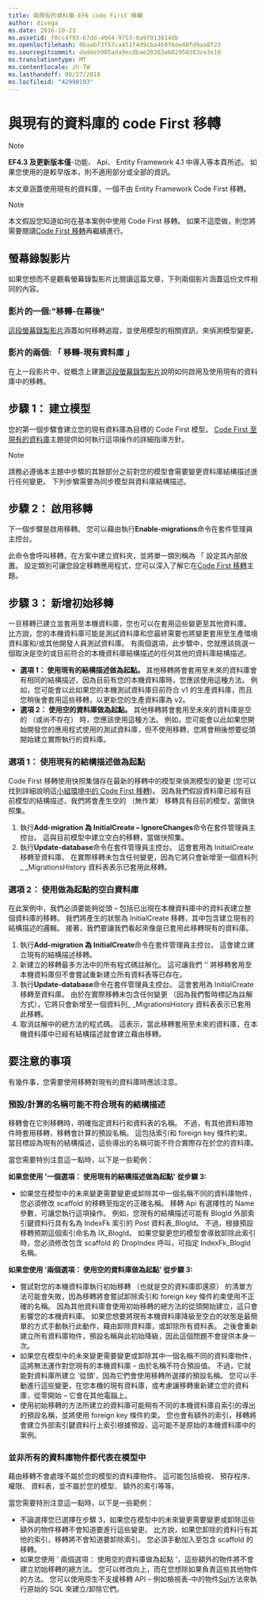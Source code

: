 ```yaml
---
title: 與現有的資料庫-EF6 code First 移轉
author: divega
ms.date: 2016-10-23
ms.assetid: f0cc4f93-67dd-4664-9753-0a9f913814db
ms.openlocfilehash: 06aabf3f57ca451f4d9cba469f6de40fd9aa8f23
ms.sourcegitcommit: dadee5905ada9ecdbae28363a682950383ce3e10
ms.translationtype: MT
ms.contentlocale: zh-TW
ms.lasthandoff: 08/27/2018
ms.locfileid: "42998193"
---
```

# <a name="code-first-migrations-with-an-existing-database"></a>與現有的資料庫的 code First 移轉
> [!NOTE]
> **EF4.3 及更新版本僅**-功能、 Api、 Entity Framework 4.1 中導入等本頁所述。 如果您使用的是較早版本，則不適用部分或全部的資訊。

本文章涵蓋使用現有的資料庫，一個不由 Entity Framework Code First 移轉。

> [!NOTE]
> 本文假設您知道如何在基本案例中使用 Code First 移轉。 如果不這麼做，則您將需要閱讀[Code First 移轉](~/ef6/modeling/code-first/migrations/index.md)再繼續進行。

## <a name="screencasts"></a>螢幕錄製影片

如果您想而不是觀看螢幕錄製影片比閱讀這篇文章，下列兩個影片涵蓋這份文件相同的內容。

### <a name="video-one-migrations---under-the-hood"></a>影片的一個:"移轉-在幕後"

[這段螢幕錄製影片](http://channel9.msdn.com/blogs/ef/migrations-under-the-hood)涵蓋如何移轉追蹤，並使用模型的相關資訊，來偵測模型變更。

### <a name="video-two-migrations---existing-databases"></a>影片的兩個: 「 移轉-現有資料庫 」

在上一段影片中，從概念上建置[這段螢幕錄製影片](http://channel9.msdn.com/blogs/ef/migrations-existing-databases)說明如何啟用及使用現有的資料庫中的移轉。

## <a name="step-1-create-a-model"></a>步驟 1： 建立模型

您的第一個步驟會建立您的現有資料庫為目標的 Code First 模型。 [Code First 至現有的資料庫](~/ef6/modeling/code-first/workflows/existing-database.md)主題提供如何執行這項操作的詳細指導方針。

>[!NOTE]
> 請務必遵循本主題中步驟的其餘部分之前對您的模型會需要變更資料庫結構描述進行任何變更。 下列步驟需要為同步模型與資料庫結構描述。

## <a name="step-2-enable-migrations"></a>步驟 2： 啟用移轉

下一個步驟是啟用移轉。 您可以藉由執行**Enable-migrations**命令在套件管理員主控台。

此命令會呼叫移轉，在方案中建立資料夾，並將單一類別稱為 「 設定其內部放置。 設定類別可讓您設定移轉應用程式，您可以深入了解它在[Code First 移轉](~/ef6/modeling/code-first/migrations/index.md)主題。

## <a name="step-3-add-an-initial-migration"></a>步驟 3： 新增初始移轉

一旦移轉已建立並套用至本機資料庫，您也可以在套用這些變更至其他資料庫。 比方說，您的本機資料庫可能是測試資料庫和您最終需要也將變更套用至生產環境資料庫和/或其他開發人員測試資料庫。 有兩個選項，此步驟中，您就應該挑選一個取決是空的或目前符合的本機資料庫結構描述的任何其他的資料庫結構描述。

-   **選項 1： 使用現有的結構描述做為起點。** 其他移轉將會套用至未來的資料庫會有相同的結構描述，因為目前有您的本機資料庫時，您應該使用這種方法。 例如，您可能會以此如果您的本機測試資料庫目前符合 v1 的生產資料庫，而且您稍後會套用這些移轉，以更新您的生產資料庫為 v2。
-   **選項 2： 使用空的資料庫做為起點。** 其他移轉將會套用至未來的資料庫是空的 （或尚不存在） 時，您應該使用這種方法。 例如，您可能會以此如果您開始開發您的應用程式使用的測試資料庫，但不使用移轉，您將會稍後想要從頭開始建立實際執行的資料庫。

### <a name="option-one-use-existing-schema-as-a-starting-point"></a>選項 1： 使用現有的結構描述做為起點

Code First 移轉使用快照集儲存在最新的移轉中的模型來偵測模型的變更 (您可以找到詳細說明這[小組環境中的 Code First 移轉](~/ef6/modeling/code-first/migrations/teams.md))。 因為我們假設資料庫已經有目前模型的結構描述，我們將會產生空的 （無作業） 移轉具有目前的模型，當做快照集。

1.  執行**Add-migration 為 InitialCreate – IgnoreChanges**命令在套件管理員主控台。 這與目前模型中建立空白的移轉，當做快照集。
2.  執行**Update-database**命令在套件管理員主控台。 這會套用為 InitialCreate 移轉至資料庫。 在實際移轉未包含任何變更，因為它將只會新增至一個資料列\_ \_MigrationsHistory 資料表表示已套用此移轉。

### <a name="option-two-use-empty-database-as-a-starting-point"></a>選項 2： 使用做為起點的空白資料庫

在此案例中，我們必須要能夠從頭 – 包括已出現在本機資料庫中的資料表建立整個資料庫的移轉。 我們將產生的狀態為 InitialCreate 移轉，其中包含建立現有的結構描述的邏輯。 接著，我們要讓我們看起來像是已套用此移轉現有的資料庫。

1.  執行**Add-migration 為 InitialCreate**命令在套件管理員主控台。 這會建立建立現有的結構描述移轉。
2.  新建立的移轉最多方法中的所有程式碼註解化。 這可讓我們 '' 將移轉套用至本機資料庫但不會嘗試重新建立所有資料表等已存在。
3.  執行**Update-database**命令在套件管理員主控台。 這會套用為 InitialCreate 移轉至資料庫。 由於在實際移轉未包含任何變更 （因為我們暫時標記為註解方式），它將只會新增至一個資料列\_ \_MigrationsHistory 資料表表示已套用此移轉。
4.  取消註解中的總方法的程式碼。 這表示，當此移轉套用至未來的資料庫，在本機資料庫中已經有結構描述就會建立藉由移轉。

## <a name="things-to-be-aware-of"></a>要注意的事項

有幾件事，您需要使用移轉對現有的資料庫時應該注意。

### <a name="defaultcalculated-names-may-not-match-existing-schema"></a>預設/計算的名稱可能不符合現有的結構描述

移轉會在它則移轉時，明確指定資料行和資料表的名稱。 不過，有其他資料庫物件時套用移轉，移轉會計算的預設名稱。 這包括索引和 foreign key 條件約束。 當目標設為現有的結構描述，這些導出的名稱可能不符合實際存在於您的資料庫。

當您需要特別注意這一點時，以下是一些範例：

**如果您使用 '一個選項： 使用現有的結構描述做為起點' 從步驟 3:**

-   如果您在模型中的未來變更需要變更或卸除其中一個名稱不同的資料庫物件，您必須修改 scaffold 的移轉至指定的正確名稱。 移轉 Api 有選擇性的 Name 參數，可讓您執行這項操作。
    例如，您現有的結構描述可能有 BlogId 外部索引鍵資料行具有名為 IndexFk 索引的 Post 資料表\_BlogId。 不過，根據預設移轉預期這個索引命名為 IX\_BlogId。 如果您變更您的模型會導致卸除此索引時，您必須修改包含 scaffold 的 DropIndex 呼叫，可指定 IndexFk\_BlogId 名稱。

**如果您使用 '兩個選項： 使用空的資料庫做為起點' 從步驟 3:**

-   嘗試對您的本機資料庫執行初始移轉 （也就是空的資料庫即還原） 的清單方法可能會失敗，因為移轉將會嘗試卸除索引和 foreign key 條件約束使用不正確的名稱。 因為其他資料庫會使用初始移轉的總方法的從頭開始建立，這只會影響您的本機資料庫。
    如果您想要將現有本機資料庫降級至空白的狀態是最簡單的方式手動執行此動作，藉由卸除資料庫，或卸除所有資料表。 之後會重新建立所有資料庫物件，預設名稱與此初始降級，因此這個問題不會提供本身一次。
-   如果您在模型中的未來變更需要變更或卸除其中一個名稱不同的資料庫物件，這將無法運作對您現有的本機資料庫 – 由於名稱不符合預設值。 不過，它就能對資料庫所建立 '從頭'，因為它們會使用移轉所選擇的預設名稱。
    您可以手動進行這些變更，在您本機的現有資料庫，或考慮讓移轉重新建立您的資料庫，從零開始 – 它會在其他電腦上。
-   使用初始移轉的方法所建立的資料庫可能稍有不同的本機資料庫自索引的導出的預設名稱，並將使用 foreign key 條件約束。 您也會有額外的索引，移轉將會建立外部索引鍵資料行上索引根據預設，這可能不是原始的本機資料庫中的案例。

### <a name="not-all-database-objects-are-represented-in-the-model"></a>並非所有的資料庫物件都代表在模型中

藉由移轉不會處理不屬於您的模型的資料庫物件。 這可能包括檢視、 預存程序、 權限、 資料表，並不屬於您的模型、 額外的索引等等。

當您需要特別注意這一點時，以下是一些範例：

-   不論選擇您已選擇在步驟 3，如果您在模型中的未來變更需要變更或卸除這些額外的物件移轉不會知道要進行這些變更。 比方說，如果您卸除的資料行有其他的索引，移轉將不會知道要卸除索引。 您必須手動加入至包含 scaffold 的移轉。
-   如果您使用 ' 兩個選項： 使用空的資料庫做為起點 '，這些額外的物件將不會建立初始移轉的總方法。
    您可以修改向上，而在您想除如果負責這些其他物件的方法。 您可以使用原生不支援移轉 API – 例如檢視表-中的物件[Sql](https://msdn.microsoft.com/library/system.data.entity.migrations.dbmigration.sql.aspx)方法來執行原始的 SQL 來建立/卸除它們。
